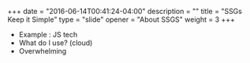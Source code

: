 +++
date = "2016-06-14T00:41:24-04:00"
description = ""
title = "SSGs Keep it Simple"
type = "slide"
opener = "About SSGS"
weight = 3
+++

- Example : JS tech
- What do I use? (cloud)
- Overwhelming

